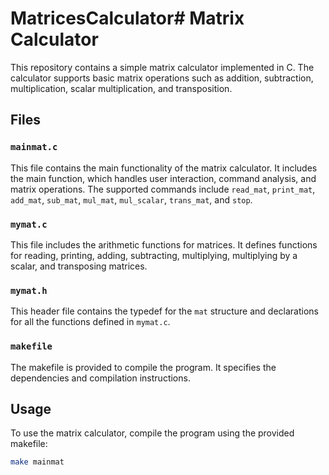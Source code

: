 # MatricesCalculator# Matrix Calculator

This repository contains a simple matrix calculator implemented in C. The calculator supports basic matrix operations such as addition, subtraction, multiplication, scalar multiplication, and transposition.

## Files

### `mainmat.c`

This file contains the main functionality of the matrix calculator. It includes the main function, which handles user interaction, command analysis, and matrix operations. The supported commands include `read_mat`, `print_mat`, `add_mat`, `sub_mat`, `mul_mat`, `mul_scalar`, `trans_mat`, and `stop`.

### `mymat.c`

This file includes the arithmetic functions for matrices. It defines functions for reading, printing, adding, subtracting, multiplying, multiplying by a scalar, and transposing matrices.

### `mymat.h`

This header file contains the typedef for the `mat` structure and declarations for all the functions defined in `mymat.c`.

### `makefile`

The makefile is provided to compile the program. It specifies the dependencies and compilation instructions.

## Usage

To use the matrix calculator, compile the program using the provided makefile:

```bash
make mainmat